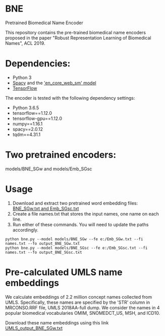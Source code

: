 # BNE
Pretrained Biomedical Name Encoder


This repository contains the pre-trained biomedical name encoders proposed in the paper "Robust Representation Learning of Biomedical Names", ACL 2019.

# Dependencies:
  * Python 3
  * [Spacy](https://spacy.io/usage) and the ['en_core_web_sm' model](https://spacy.io/usage/models)
  * [TensorFlow](https://www.tensorflow.org/install)

The encoder is tested with the following dependency settings:
  * Python 3.6.5
  * tensorflow==1.12.0
  * tensorflow-gpu==1.12.0
  * numpy==1.16.1
  * spacy==2.0.12
  * tqdm==4.31.1

# Two pretrained encoders:
models/BNE_SGw and models/Emb_SGsc

# Usage
1. Download and extract two pretrained word embedding files: [BNE_SGw.txt and Emb_SGsc.txt](https://bit.ly/2LnM5E7)
2. Create a file names.txt that stores the input names, one name on each line.
3. Run either of these commands. You will need to update the paths accordingly.
```
python bne.py --model models/BNE_SGw --fe e:/Emb_SGw.txt --fi names.txt --fo output_BNE_SGw.txt
python bne.py --model models/BNE_SGsc --fe e:/Emb_SGsc.txt --fi names.txt --fo output_BNE_SGsc.txt
```

# Pre-calculated UMLS name embeddings
We calculate embeddings of 2.2 million concept names collected from UMLS. Specifically, these names are specified by the 'STR' column in MRCONSO.RRF file, UMLS 2018AA-full dump. We consider the names in 4 popular biomedical vocabularies OMIM, SNOMEDCT_US, MSH, and ICD10.

Download these name embeddings using this link [UMLS_output_BNE_SGw.txt](https://bit.ly/2Gg0Qo9)






